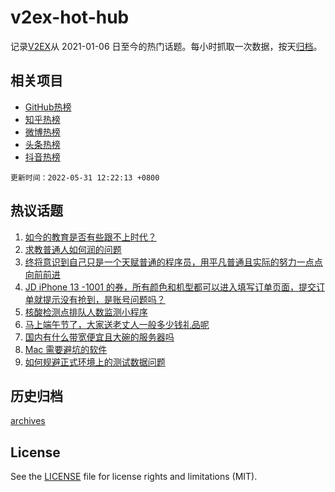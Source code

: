 # v2ex-hot-hub

 记录[V2EX](https://www.v2ex.com/)从 2021-01-06 日至今的热门话题。每小时抓取一次数据，按天[归档](archives)。
 
 ## 相关项目

- [GitHub热榜](https://github.com/snaildev/github-hot-hub)
- [知乎热榜](https://github.com/snaildev/zhihu-hot-hub)
- [微博热榜](https://github.com/snaildev/weibo-hot-hub)
- [头条热榜](https://github.com/snaildev/toutiao-hot-hub)
- [抖音热榜](https://github.com/snaildev/douyin-hot-hub)


 `更新时间：2022-05-31 12:22:13 +0800`

## 热议话题

1. [如今的教育是否有些跟不上时代？](https://www.v2ex.com/t/856196)
1. [求教普通人如何润的问题](https://www.v2ex.com/t/856261)
1. [终将意识到自己只是一个天赋普通的程序员，用平凡普通且实际的努力一点点向前前进](https://www.v2ex.com/t/856193)
1. [JD iPhone 13 -1001 的券，所有颜色和机型都可以进入填写订单页面，提交订单就提示没有抢到，是账号问题吗？](https://www.v2ex.com/t/856231)
1. [核酸检测点排队人数监测小程序](https://www.v2ex.com/t/856305)
1. [马上端午节了，大家送老丈人一般多少钱礼品呢](https://www.v2ex.com/t/856362)
1. [国内有什么带宽便宜且大碗的服务器吗](https://www.v2ex.com/t/856248)
1. [Mac 需要避坑的软件](https://www.v2ex.com/t/856318)
1. [如何规避正式环境上的测试数据问题](https://www.v2ex.com/t/856225)

## 历史归档

[archives](archives)

## License

See the [LICENSE](LICENSE) file for license rights and limitations (MIT).
